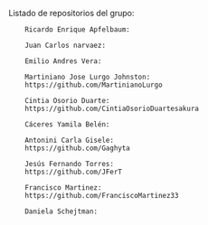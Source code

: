 Listado de repositorios del grupo:

        Ricardo Enrique Apfelbaum:

        Juan Carlos narvaez:

        Emilio Andres Vera:

        Martiniano Jose Lurgo Johnston:
        https://github.com/MartinianoLurgo

        Cintia Osorio Duarte:
        https://github.com/CintiaOsorioDuartesakura

        Cáceres Yamila Belén:

        Antonini Carla Gisele:
        https://github.com/Gaghyta

        Jesús Fernando Torres:
        https://github.com/JFerT

        Francisco Martinez:
        https://github.com/FranciscoMartinez33

        Daniela Schejtman:

